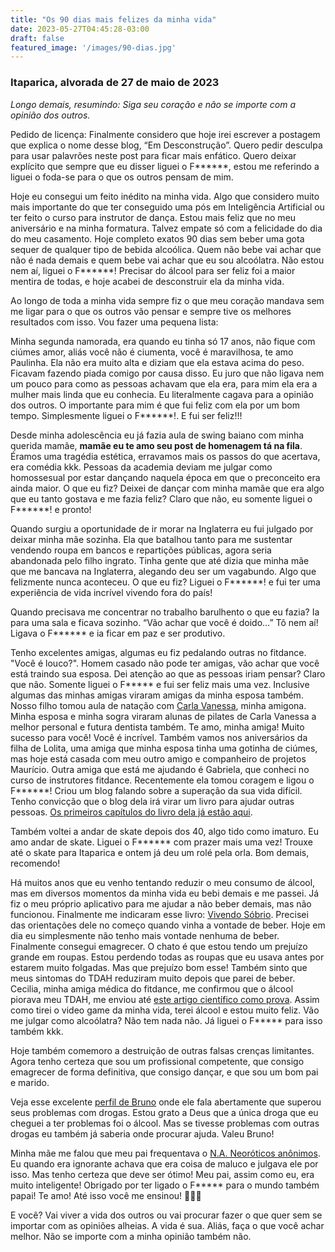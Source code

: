 ```yaml
---
title: "Os 90 dias mais felizes da minha vida"
date: 2023-05-27T04:45:28-03:00
draft: false
featured_image: '/images/90-dias.jpg'
---
```


### Itaparica, alvorada de 27 de maio de 2023

*Longo demais, resumindo: Siga seu coração e não se importe com a opinião dos outros.*

Pedido de licença: Finalmente considero que hoje irei escrever a postagem que explica o nome desse blog, “Em Desconstrução”. Quero pedir desculpa para usar palavrões neste post para ficar mais enfático. Quero deixar explícito que sempre que eu disser liguei o F******, estou me referindo a liguei o foda-se para o que os outros pensam de mim.

Hoje eu consegui um feito inédito na minha vida. Algo que considero muito mais importante do que ter conseguido uma pós em Inteligência Artificial ou ter feito o curso para instrutor de dança. Estou mais feliz que no meu aniversário e na minha formatura. Talvez empate só com a felicidade do dia do meu casamento. Hoje completo exatos 90 dias sem beber uma gota sequer de qualquer tipo de bebida alcoólica. Quem não bebe vai achar que não é nada demais e quem bebe vai achar que eu sou alcoólatra. Não estou nem aí, liguei o F******! Precisar do álcool para ser feliz foi a maior mentira de todas, e hoje acabei de desconstruir ela da minha vida. 

Ao longo de toda a minha vida sempre fiz o que meu coração mandava sem me ligar para o que os outros vão pensar e sempre tive os melhores resultados com isso. Vou fazer uma pequena lista:

Minha segunda namorada, era quando eu tinha só 17 anos, não fique com ciúmes amor, aliás você não é ciumenta, você é maravilhosa, te amo Paulinha. Ela não era muito alta e diziam que ela estava acima do peso. Ficavam fazendo piada comigo por causa disso. Eu juro que não ligava nem um pouco para como as pessoas achavam que ela era, para mim ela era a mulher mais linda que eu conhecia. Eu literalmente cagava para a opinião dos outros. O importante para mim é que fui feliz com ela por um bom tempo. Simplesmente liguei o F******!. E fui ser feliz!!!

Desde minha adolescência eu já fazia aula de swing baiano com minha querida mamãe, **mamãe eu te amo seu post de homenagem tá na fila**. Éramos uma tragédia estética, erravamos mais os passos do que acertava, era comédia kkk. Pessoas da academia deviam me julgar como homossesual por estar dançando naquela época em que o preconceito era ainda maior. O que eu fiz? Deixei de dançar com minha mamãe que era algo que eu tanto gostava e me fazia feliz? Claro que não, eu somente liguei o F******! e pronto!

Quando surgiu a oportunidade de ir morar na Inglaterra eu fui julgado por deixar minha mãe sozinha. Ela que batalhou tanto para me sustentar vendendo roupa em bancos e repartições públicas, agora seria abandonada pelo filho ingrato. Tinha gente que até dizia que minha mãe que me bancava na Inglaterra, alegando deu ser um vagabundo. Algo que felizmente nunca aconteceu. O que eu fiz? Liguei o F******! e fui ter uma experiência de vida incrível vivendo fora do país!

Quando precisava me concentrar no trabalho barulhento o que eu fazia? Ia para uma sala e ficava sozinho. “Vão achar que você é doido…” Tô nem aí! Ligava o F****** e ia ficar em paz e ser produtivo.

Tenho excelentes amigas, algumas eu fiz pedalando outras no fitdance. "Você é louco?". Homem casado não pode ter amigas, vão achar que você está traindo sua esposa. Dei atenção ao que as pessoas iriam pensar? Claro que não. Somente liguei o F***** e fui ser feliz mais uma vez. Inclusive algumas das minhas amigas viraram amigas da minha esposa também. Nosso filho tomou aula de natação com [Carla Vanessa](https://www.instagram.com/saudeglobalpilates/), minha amigona. Minha esposa e minha sogra viraram alunas de pilates de Carla Vanessa a melhor personal e futura dentista também. Te amo, minha amiga! Muito sucesso para você! Você é incrível. Também vamos nos aniversários da filha de Lolita, uma amiga que minha esposa tinha uma gotinha de ciúmes, mas hoje está casada com meu outro amigo e companheiro de projetos Maurício. Outra amiga que está me ajudando é Gabriela, que conheci no curso de instrutores fitdance. Recentemente ela tomou coragem e ligou o F******! Criou um blog falando sobre a superação da sua vida difícil. Tenho convicção que o blog dela irá virar um livro para ajudar outras pessoas. [Os primeiros capítulos do livro dela já estão aqui](https://levelup89.wordpress.com/).

Também voltei a andar de skate depois dos 40, algo tido como imaturo. Eu amo andar de skate. Liguei o F****** com prazer mais uma vez! Trouxe até o skate para Itaparica e ontem já deu um rolé pela orla. Bom demais, recomendo!

Há muitos anos que eu venho tentando reduzir o meu consumo de álcool, mas em diversos momentos da minha vida eu bebi demais e me passei. Já  fiz o meu próprio aplicativo para me ajudar a não beber demais, mas não funcionou. Finalmente me indicaram esse livro: [Vivendo Sóbrio](https://books.google.com.br/books/about/Vivendo_s%C3%B3brio.html?id=m3zEDwAAQBAJ&source=kp_book_description&redir_esc=y). Precisei das orientações dele no começo quando vinha a vontade de beber. Hoje em dia eu simplesmente não tenho mais vontade nenhuma de beber. Finalmente consegui emagrecer. O chato é que estou tendo um prejuízo grande em roupas. Estou perdendo todas as roupas que eu usava antes por estarem muito folgadas. Mas que prejuízo bom esse! Também sinto que meus sintomas do TDAH reduziram muito depois que parei de beber. Cecilia, minha amiga médica do fitdance, me confirmou que o álcool piorava meu TDAH, me enviou até [este artigo científico como prova](/docs/artigo_tdah_e_alcool.pdf). Assim como tirei o video game da minha vida, terei álcool e estou muito feliz. Vão me julgar como alcoólatra? Não tem nada não. Já liguei o F***** para isso também kkk.

Hoje também comemoro a destruição de outras falsas crenças limitantes. Agora tenho certeza que sou um profissional competente, que consigo emagrecer de forma definitiva, que consigo dançar, e que sou um bom pai e marido.

Veja esse excelente [perfil de Bruno](https://www.tiktok.com/@brunogomesasasevozes) onde ele fala abertamente que superou seus problemas com drogas. Estou grato a Deus que a única droga que eu cheguei a ter problemas foi o álcool. Mas se tivesse problemas com outras drogas eu também já saberia onde procurar ajuda. Valeu Bruno!

Minha mãe me falou que meu pai frequentava o [N.A. Neoróticos anônimos](https://neuroticosanonimos.org.br/). Eu quando era ignorante achava que era coisa de maluco e julgava ele por isso. Mas tenho certeza que deve ser ótimo! Meu pai, assim como eu, era muito inteligente! Obrigado por ter ligado o F***** para o mundo também papai! Te amo! Até isso você me ensinou! 👏👏👏

E você? Vai viver a vida dos outros ou vai procurar fazer o que quer sem se importar com as opiniões alheias. A vida é sua. Aliás, faça o que você achar melhor. Não se importe com a minha opinião também não. 